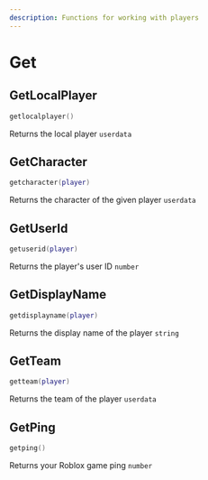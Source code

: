 ```yaml
---
description: Functions for working with players
---
```


# Get

## GetLocalPlayer
```lua
getlocalplayer()
```
Returns the local player `userdata`

## GetCharacter
```lua
getcharacter(player)
```
Returns the character of the given player `userdata`

## GetUserId
```lua
getuserid(player)
```
Returns the player's user ID `number`

## GetDisplayName
```lua
getdisplayname(player)
```
Returns the display name of the player `string`

## GetTeam
```lua
getteam(player)
```
Returns the team of the player `userdata`

## GetPing
```lua
getping()
```
Returns your Roblox game ping `number`